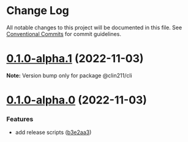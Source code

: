 # Change Log

All notable changes to this project will be documented in this file.
See [Conventional Commits](https://conventionalcommits.org) for commit guidelines.

# [0.1.0-alpha.1](https://github.com/Forest-211/lin/compare/v0.1.0-alpha.0...v0.1.0-alpha.1) (2022-11-03)

**Note:** Version bump only for package @clin211/cli





# [0.1.0-alpha.0](https://github.com/Forest-211/lin/compare/v0.0.6-alpha.0...v0.1.0-alpha.0) (2022-11-03)


### Features

* add release scripts ([b3e2aa3](https://github.com/Forest-211/lin/commit/b3e2aa32174fdd02acf97f32d925f1743fd2ff36))
